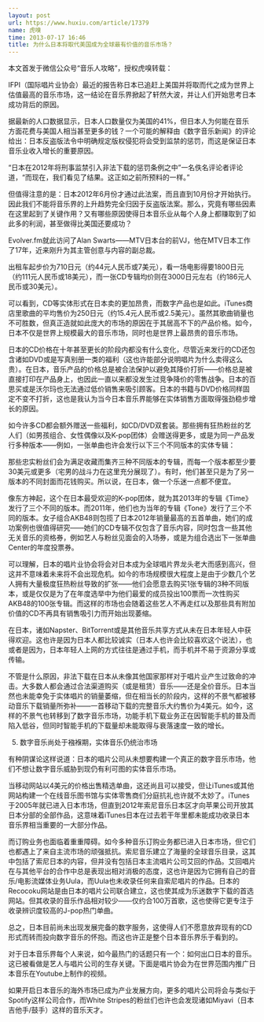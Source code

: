 ```yaml
---
layout: post
url: https://www.huxiu.com/article/17379
name: 虎嗅
time: 2013-07-17 16:46
title: 为什么日本将取代美国成为全球最有价值的音乐市场？
---
```

本文首发于微信公众号“音乐人攻略”，授权虎嗅转载：

IFPI（国际唱片业协会）最近的报告称日本已追赶上美国并将取而代之成为世界上估值最高的音乐市场，这一结论在音乐界掀起了轩然大波，并让人们开始思考日本成功背后的原因。

据最新的人口数据显示，日本人口数量仅为美国的41%，但日本人为何能在音乐方面花费与美国人相当甚至更多的钱？一个可能的解释由《数字音乐新闻》的评论给出：日本反盗版法令中明确规定版权侵犯将会受到监禁的惩罚，而这是保证日本音乐业收入增长的重要原因。

“日本在2012年将刑事监禁引入非法下载的惩罚条例之中”一名佚名评论者评论道，“而现在，我们看见了结果。这正如之前所预料的一样。”

但值得注意的是：日本2012年6月份才通过此法案，而且直到10月份才开始执行。因此我们不能将音乐界的上升趋势完全归因于反盗版法案。那么，究竟有哪些因素在这里起到了关键作用？又有哪些原因使得日本音乐业从每个人身上都赚取到了如此多的利润，甚至做得比美国还要成功？

Evolver.fm就此访问了Alan Swarts——MTV日本台的前VJ，他在MTV日本工作了17年，近来刚升为其主管创意与内容的副总裁。

出租车起步价为710日元（约44元人民币或7美元），看一场电影得要1800日元（约111元人民币或18美元），而一张CD专辑均价则在3000日元左右（约186元人民币或30美元）。

可以看到，CD等实体形式在日本卖的更加昂贵，而数字产品也是如此。iTunes商店里歌曲的平均售价为250日元（约15.4元人民币或2.5美元）。虽然其歌曲销量也不可胜数，但真正造就如此庞大的市场的原因在于其居高不下的产品价格。如今，日本不仅是世界上规模最大的音乐市场，同时也是世界上最昂贵的音乐市场。

日本的CD价格在十年甚至更长的阶段内都没有什么变化，尽管近来发行的CD还包含诸如DVD或是写真别册一类的福利（这也许能部分说明唱片为什么卖得这么贵）。在日本，音乐产品的价格总是被合法保护以避免其降价打折——价格总是被直接打印在产品身上，也因此一直以来都没发生过竞争降价的零售战争。日本的百思买或是沃尔玛也无法通过低价销售来吸引顾客。日本的书籍与DVD价格同样固定不变不打折，这也是我认为当今日本音乐界能够在实体销售方面取得强劲稳步增长的原因。

如今许多CD都会额外赠送一些福利，如CD/DVD双套装。那些拥有狂热粉丝的艺人们（如男孩组合、女性偶像以及K-pop团体）会赠送得更多，或是为同一产品发行多种版本——例如，一张单曲也许会发行以下三个不同版本的实体专辑：

那些忠实粉丝们会为满足收藏而集齐三种不同版本的专辑，而每一个版本都至少要30美元或更多（宅男的战斗力在这里充分展现了）。有时，他们甚至只是为了另一版本的不同封面而花钱购买。所以说，在日本，做一个乐迷一点都不便宜。

像东方神起，这个在日本最受欢迎的K-pop团体，就为其2013年的专辑《Time》发行了三个不同的版本。而2011年，他们也为当年的专辑《Tone》发行了三个不同的版本。女子组合AKB48则包揽了日本2012年销量最高的五首单曲，她们的成功案例也很值得研究——她们的CD专辑不仅包含了音乐内容，同时包含一些其他无关音乐的资格券，例如艺人与粉丝见面会的入场券，或是为组合选出下一张单曲Center的年度投票券。

可以理解，日本的唱片业协会将会对日本成为全球唱片界龙头老大而感到高兴，但这并不意味着未来将不会出现危机。如今的市场规模很大程度上是由于少数几个艺人拥有大量极度狂热粉丝导致的扩张——他们会愿意去购买1张专辑的3种不同版本，或是仅仅是为了在年度选举中为他们最爱的成员投出100票而一次性购买AKB48的100张专辑。而这样的市场也会随着这些艺人不再走红以及那些具有附加价值的CD不再具有销售吸引力而开始出现萎缩。

在日本，诸如Napster、BitTorrent或是其他音乐共享方式从未在日本年轻人中获得欢迎。这也许是因为日本人都比较诚实（日本人也许会比较喜欢这个说法），也或者是因为，日本年轻人上网的方式往往是通过手机，而手机并不易于资源分享或传输。

不管是什么原因，非法下载在日本从未像其他国家那样对于唱片业产生过致命的冲击。大多数人都会通过合法渠道购买（或是租赁）音乐——还是全价音乐。日本当然也未能幸免于实体唱片的销量萎缩，但在相当长的阶段内，这样的不景气都被移动音乐下载销量所弥补——一首移动下载的完整音乐大约售价为4美元。如今，这样的不景气也转移到了数字音乐市场，功能手机下载业务正在因智能手机的普及而陷入低谷，但同时智能手机的下载量却未能取得与衰落速度一致的增长。

5. 数字音乐尚处于襁褓期，实体音乐仍统治市场

有种阴谋论这样说道：日本的唱片公司从未想要构建一个真正的数字音乐市场，他们不想让数字音乐威胁到现仍有利可图的实体音乐市场。

当移动网站以4美元的价格出售精选单曲，这还尚且可以接受，但让iTunes或其他网站构建一个在线音乐图书馆与实体零售商们分庭抗礼也许就不太妙了。iTunes于2005年就已进入日本市场，但直到2012年索尼音乐日本区才向苹果公司开放其日本分部的全部作品，这意味着iTunes日本在过去若干年里都未能成功收录日本音乐界相当重要的一大部分作品。

而订购业务也面临着重重障碍。如今多种音乐订购业务都已进入日本市场，但它们也都遇上了来自主流市场的顽强抵抗。索尼音乐建立了海量的全球音乐目录，这其中包括了索尼日本的内容，但并没有包括日本主流唱片公司艾回的作品。艾回唱片在与其他平台的合作中总是表现出相对消极的态度，这也许是因为它拥有自己的音乐/电影流媒体业务Uula，而Uula也未收录任何来自索尼唱片的作品。日本的Recocoku网站是由日本的唱片公司联合建立，这也使其成为乐迷数字下载的首选网站。但其收录的音乐作品相对较少——仅约合100万首歌，这也使得它更专注于收录辨识度较高的J-pop热门单曲。

总之，日本目前尚未出现发展完备的数字服务，这使得人们不愿意放弃现有的CD形式而转而投向数字音乐的怀抱。而这也许正是整个日本音乐界乐于看到的。

对于日本音乐界每个人来说，如今最热门的话题只有一个：如何出口日本的音乐。这已被看做是艺人与唱片公司的生存关键。下面是唱片协会为在世界范围内推广日本音乐在Youtube上制作的视频。

如果开启日本音乐的海外市场已成为产业发展方向，更多的唱片公司将会与类似于Spotify这样公司合作，而White Stripes的粉丝们也许也会发现诸如Miyavi（日本吉他手/鼓手）这样的音乐天才。


